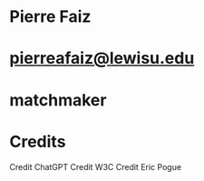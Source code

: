 # Pierre Faiz
# pierreafaiz@lewisu.edu
# matchmaker
# Credits
Credit ChatGPT
Credit W3C
Credit Eric Pogue